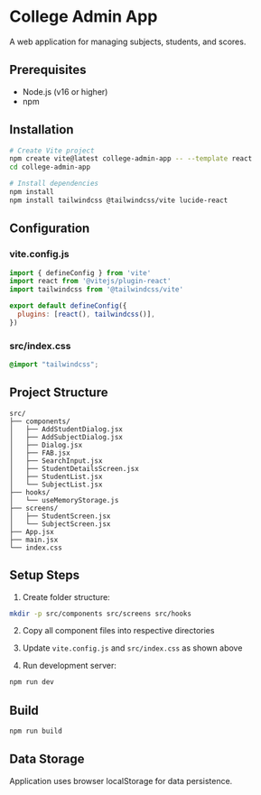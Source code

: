 # College Admin App

A web application for managing subjects, students, and scores.

## Prerequisites

- Node.js (v16 or higher)
- npm

## Installation

```bash
# Create Vite project
npm create vite@latest college-admin-app -- --template react
cd college-admin-app

# Install dependencies
npm install
npm install tailwindcss @tailwindcss/vite lucide-react
```

## Configuration

### vite.config.js
```javascript
import { defineConfig } from 'vite'
import react from '@vitejs/plugin-react'
import tailwindcss from '@tailwindcss/vite'

export default defineConfig({
  plugins: [react(), tailwindcss()],
})
```

### src/index.css
```css
@import "tailwindcss";
```

## Project Structure

```
src/
├── components/
│   ├── AddStudentDialog.jsx
│   ├── AddSubjectDialog.jsx
│   ├── Dialog.jsx
│   ├── FAB.jsx
│   ├── SearchInput.jsx
│   ├── StudentDetailsScreen.jsx
│   ├── StudentList.jsx
│   └── SubjectList.jsx
├── hooks/
│   └── useMemoryStorage.js
├── screens/
│   ├── StudentScreen.jsx
│   └── SubjectScreen.jsx
├── App.jsx
├── main.jsx
└── index.css
```

## Setup Steps

1. Create folder structure:
```bash
mkdir -p src/components src/screens src/hooks
```

2. Copy all component files into respective directories

3. Update `vite.config.js` and `src/index.css` as shown above

4. Run development server:
```bash
npm run dev
```

## Build

```bash
npm run build
```

## Data Storage

Application uses browser localStorage for data persistence.